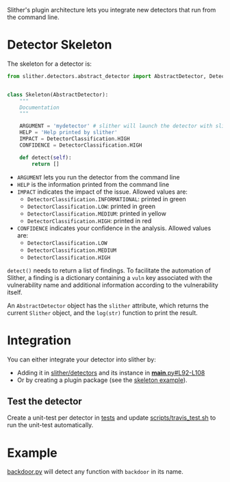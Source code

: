 Slither's plugin architecture lets you integrate new detectors that run from the command line.

# Detector Skeleton

The skeleton for a detector is:

```python
from slither.detectors.abstract_detector import AbstractDetector, DetectorClassification


class Skeleton(AbstractDetector):
    """
    Documentation
    """

    ARGUMENT = 'mydetector' # slither will launch the detector with slither.py --mydetector
    HELP = 'Help printed by slither'
    IMPACT = DetectorClassification.HIGH
    CONFIDENCE = DetectorClassification.HIGH

    def detect(self):
        return []
```

- `ARGUMENT` lets you run the detector from the command line
- `HELP` is the information printed from the command line
- `IMPACT` indicates the impact of the issue. Allowed values are:
  - `DetectorClassification.INFORMATIONAL`: printed in green
  - `DetectorClassification.LOW`: printed in green
  - `DetectorClassification.MEDIUM`: printed in yellow
  - `DetectorClassification.HIGH`: printed in red
- `CONFIDENCE` indicates your confidence in the analysis. Allowed values are:
  - `DetectorClassification.LOW`
  - `DetectorClassification.MEDIUM`
  - `DetectorClassification.HIGH`

`detect()` needs to return a list of findings. To facilitate the automation of Slither, a finding is a dictionary containing a `vuln` key associated with the vulnerability name and additional information according to the vulnerability itself.

An `AbstractDetector` object has the `slither` attribute, which returns the current `Slither` object, and the `log(str)` function to print the result.

# Integration

You can either integrate your detector into slither by:
- Adding it in [slither/detectors](https://github.com/trailofbits/slither/tree/20b8fdb7bc9227abe3c9c3a769f59eb5d1338849/slither/detectors) and its instance in [__main__.py#L92-L108](https://github.com/trailofbits/slither/blob/20b8fdb7bc9227abe3c9c3a769f59eb5d1338849/slither/__main__.py#L92-L108)
- Or by creating a plugin package (see the [skeleton example](https://github.com/trailofbits/slither/tree/0d1bbbebad52affcc8f6ee5855ab16e3b6bbbc74/plugin_example)).

## Test the detector
Create a unit-test per detector in [tests](https://github.com/trailofbits/slither/tree/master/tests) and update [scripts/travis_test.sh](https://github.com/trailofbits/slither/blob/56079226efc78a83438c55b91ce8dabbb0b7813c/scripts/travis_test.sh#L56) to run the unit-test automatically.

# Example
[backdoor.py](https://github.com/trailofbits/slither/blob/0d1bbbebad52affcc8f6ee5855ab16e3b6bbbc74/slither/detectors/examples/backdoor.py) will detect any function with `backdoor` in its name.
